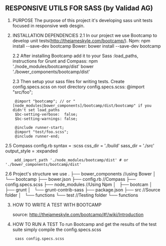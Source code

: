RESPONSIVE UTILS FOR SASS (by Validad AG)
------------------------------------------

1. PURPOSE
   The purpose of this project it's developing sass unit tests focused in responsive web desgin.

2. INSTALLATION DEPENDENCIES
   2.1 In our project we use Bootcamp to develop unit tests(http://thejameskyle.com/bootcamp/).
        Npm:   npm install --save-dev bootcamp
        Bower: bower install --save-dev bootcamp

   2.2 After installing Bootcamp  add it to your Sass :load_paths, instructions for Grunt and Compass:
        npm   './node_modules/bootcamp/dist'
        bower './bower_components/bootcamp/dist'

   2.3 Then setup your sass files for writing tests. Create config.specs.scss on root directory
        config.specs.scss:
        @import "src/foo";

        @import "bootcamp"; // or "[node_modules|bower_components]/bootcamp/dist/bootcamp" if you didn't set load_paths
        $bc-setting-verbose:  false;
        $bc-setting-warnings: false;

        @include runner-start;
        @import "test/foo.scss";
        @include runner-end;

  2.5 Compass
        config.rb
        syntax = :scss
        css_dir = './build'
        sass_dir = './src'
        output_style = :expanded

        add_import_path './node_modules/bootcamp/dist' # or './bower_components/bootcamp/dist'

  2.6 Project's structure we use
        .
        ├── bower_components            //using Bower
        │   └── bootcamp
        ├── bower.json
        ├── config.rb                   //Compass
        ├── config.specs.scss
        ├── node_modules                //Using Npm
        │   ├── bootcam
        │   ├── grunt
        │   └── grunt-contrib-sass
        ├── package.json
        ├── src                         //Source folder
        │   └── functions
        └── test                        //Testing folder
            └── functions

3. HOW TO WRITE A TEST WITH BOOTCAMP

   source: http://thejameskyle.com/bootcamp/#!/wiki/Introduction

4. HOW TO RUN A TEST
   To run Bootcamp and get the results of the test suite simply compile the config.specs.scss

        sass config.specs.scss

